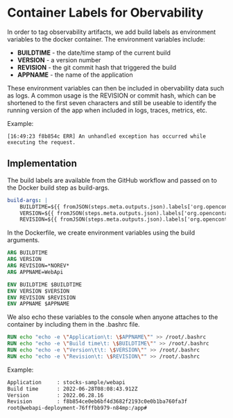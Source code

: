 # Container Labels for Obervability

In order to tag observability artifacts, we add build labels as environment 
variables to the docker container. The environment variables include:

* **BUILDTIME** - the date/time stamp of the current build
* **VERSION** - a version number
* **REVISION** - the git commit hash that triggered the build
* **APPNAME** - the name of the application

These environment variables can then be included in obervability data such as logs.
A common usage is the REVISION or commit hash, which can be shortened to the first
seven characters and still be useable to identify the running version of the app
when included in logs, traces, metrics, etc.

Example:
```
[16:49:23 f8b854c ERR] An unhandled exception has occurred while executing the request.
```

## Implementation

The build labels are available from the GitHub workflow and passed on to the 
Docker build step as build-args.

```yaml
build-args: |
    BUILDTIME=${{ fromJSON(steps.meta.outputs.json).labels['org.opencontainers.image.created'] }}
    VERSION=${{ fromJSON(steps.meta.outputs.json).labels['org.opencontainers.image.version'] }}
    REVISION=${{ fromJSON(steps.meta.outputs.json).labels['org.opencontainers.image.revision'] }}
```

In the Dockerfile, we create environment variables using the build arguments.

```Dockerfile
ARG BUILDTIME
ARG VERSION
ARG REVISION=*NOREV*
ARG APPNAME=WebApi

ENV BUILDTIME $BUILDTIME
ENV VERSION $VERSION
ENV REVISION $REVISION
ENV APPNAME $APPNAME
```
We also echo these variables to the console when anyone attaches to the container by including them in the .bashrc file.

```Dockerfile
RUN echo "echo -e \"Application\t: \$APPNAME\"" >> /root/.bashrc
RUN echo "echo -e \"Build time\t: \$BUILDTIME\"" >> /root/.bashrc
RUN echo "echo -e \"Version\t\t: \$VERSION\"" >> /root/.bashrc
RUN echo "echo -e \"Revision\t: \$REVISION\"" >> /root/.bashrc
```

Example:
```bash
Application     : stocks-sample/webapi
Build time      : 2022-06-28T08:08:43.912Z
Version         : 2022.06.28.16
Revision        : f8b854ce0eb6bf4d3682f2193c0e0b1ba760fa3f
root@webapi-deployment-76fffbb979-n84mp:/app#
```